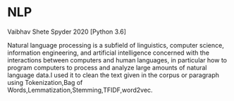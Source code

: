 # NLP
Vaibhav Shete
Spyder 2020
[Python 3.6]

Natural language processing is a subfield of linguistics, computer science, information engineering, and artificial intelligence concerned with the interactions between computers and human languages, in particular how to program computers to process and analyze large amounts of natural language data.I used it to clean the text given in the corpus or paragraph using Tokenization,Bag of Words,Lemmatization,Stemming,TFIDF,word2vec.
